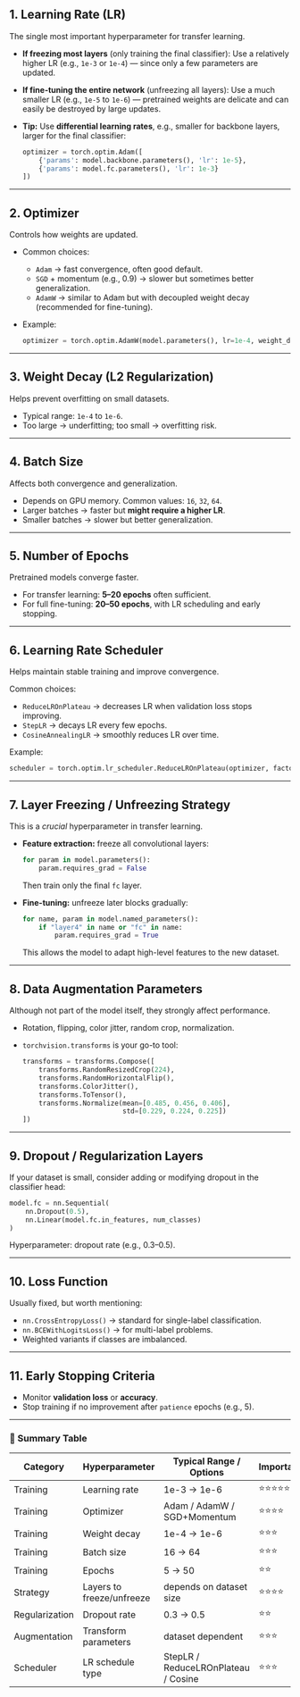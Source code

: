 ## 1. **Learning Rate (LR)**

The single most important hyperparameter for transfer learning.

* **If freezing most layers** (only training the final classifier):
  Use a relatively higher LR (e.g., `1e-3` or `1e-4`) — since only a few parameters are updated.

* **If fine-tuning the entire network** (unfreezing all layers):
  Use a much smaller LR (e.g., `1e-5` to `1e-6`) — pretrained weights are delicate and can easily be destroyed by large updates.

* **Tip:**
  Use **differential learning rates**, e.g., smaller for backbone layers, larger for the final classifier:

  ```python
  optimizer = torch.optim.Adam([
      {'params': model.backbone.parameters(), 'lr': 1e-5},
      {'params': model.fc.parameters(), 'lr': 1e-3}
  ])
  ```

---

## 2. **Optimizer**

Controls how weights are updated.

* Common choices:

    * `Adam` → fast convergence, often good default.
    * `SGD` + momentum (e.g., 0.9) → slower but sometimes better generalization.
    * `AdamW` → similar to Adam but with decoupled weight decay (recommended for fine-tuning).

* Example:

  ```python
  optimizer = torch.optim.AdamW(model.parameters(), lr=1e-4, weight_decay=1e-4)
  ```

---

## 3. **Weight Decay (L2 Regularization)**

Helps prevent overfitting on small datasets.

* Typical range: `1e-4` to `1e-6`.
* Too large → underfitting; too small → overfitting risk.

---

## 4. **Batch Size**

Affects both convergence and generalization.

* Depends on GPU memory. Common values: `16`, `32`, `64`.
* Larger batches → faster but **might require a higher LR**.
* Smaller batches → slower but better generalization.

---

## 5. **Number of Epochs**

Pretrained models converge faster.

* For transfer learning: **5–20 epochs** often sufficient.
* For full fine-tuning: **20–50 epochs**, with LR scheduling and early stopping.

---

## 6. **Learning Rate Scheduler**

Helps maintain stable training and improve convergence.

Common choices:

* `ReduceLROnPlateau` → decreases LR when validation loss stops improving.
* `StepLR` → decays LR every few epochs.
* `CosineAnnealingLR` → smoothly reduces LR over time.

Example:

```python
scheduler = torch.optim.lr_scheduler.ReduceLROnPlateau(optimizer, factor=0.1, patience=3)
```

---

## 7. **Layer Freezing / Unfreezing Strategy**

This is a *crucial* hyperparameter in transfer learning.

* **Feature extraction:** freeze all convolutional layers:

  ```python
  for param in model.parameters():
      param.requires_grad = False
  ```

  Then train only the final `fc` layer.

* **Fine-tuning:** unfreeze later blocks gradually:

  ```python
  for name, param in model.named_parameters():
      if "layer4" in name or "fc" in name:
          param.requires_grad = True
  ```

  This allows the model to adapt high-level features to the new dataset.

---

## 8. **Data Augmentation Parameters**

Although not part of the model itself, they strongly affect performance.

* Rotation, flipping, color jitter, random crop, normalization.
* `torchvision.transforms` is your go-to tool:

  ```python
  transforms = transforms.Compose([
      transforms.RandomResizedCrop(224),
      transforms.RandomHorizontalFlip(),
      transforms.ColorJitter(),
      transforms.ToTensor(),
      transforms.Normalize(mean=[0.485, 0.456, 0.406],
                           std=[0.229, 0.224, 0.225])
  ])
  ```

---

## 9. **Dropout / Regularization Layers**

If your dataset is small, consider adding or modifying dropout in the classifier head:

```python
model.fc = nn.Sequential(
    nn.Dropout(0.5),
    nn.Linear(model.fc.in_features, num_classes)
)
```

Hyperparameter: dropout rate (e.g., 0.3–0.5).

---

## 10. **Loss Function**

Usually fixed, but worth mentioning:

* `nn.CrossEntropyLoss()` → standard for single-label classification.
* `nn.BCEWithLogitsLoss()` → for multi-label problems.
* Weighted variants if classes are imbalanced.

---

## 11. **Early Stopping Criteria**

* Monitor **validation loss** or **accuracy**.
* Stop training if no improvement after `patience` epochs (e.g., 5).

---

### 🔧 Summary Table

| Category       | Hyperparameter            | Typical Range / Options             | Importance |
| -------------- | ------------------------- | ----------------------------------- | ---------- |
| Training       | Learning rate             | 1e-3 → 1e-6                         | ⭐⭐⭐⭐⭐      |
| Training       | Optimizer                 | Adam / AdamW / SGD+Momentum         | ⭐⭐⭐⭐       |
| Training       | Weight decay              | 1e-4 → 1e-6                         | ⭐⭐⭐        |
| Training       | Batch size                | 16 → 64                             | ⭐⭐⭐        |
| Training       | Epochs                    | 5 → 50                              | ⭐⭐         |
| Strategy       | Layers to freeze/unfreeze | depends on dataset size             | ⭐⭐⭐⭐       |
| Regularization | Dropout rate              | 0.3 → 0.5                           | ⭐⭐         |
| Augmentation   | Transform parameters      | dataset dependent                   | ⭐⭐⭐        |
| Scheduler      | LR schedule type          | StepLR / ReduceLROnPlateau / Cosine | ⭐⭐⭐        |


